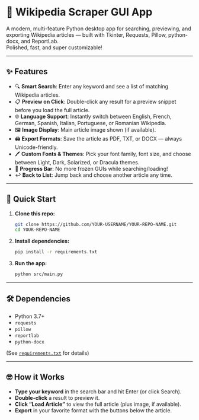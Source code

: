 # 🦾 Wikipedia Scraper GUI App

A modern, multi-feature Python desktop app for searching, previewing, and exporting Wikipedia articles — built with Tkinter, Requests, Pillow, python-docx, and ReportLab.  
Polished, fast, and super customizable!

---

## ✨ Features

- 🔍 **Smart Search**: Enter any keyword and see a list of matching Wikipedia articles.
- 📋 **Preview on Click**: Double-click any result for a preview snippet before you load the full article.
- 🌐 **Language Support**: Instantly switch between English, French, German, Spanish, Italian, Portuguese, or Romanian Wikipedia.
- 🖼️ **Image Display**: Main article image shown (if available).
- 🖨️ **Export Formats**: Save the article as PDF, TXT, or DOCX — always Unicode-friendly.
- 🖊️ **Custom Fonts & Themes**: Pick your font family, font size, and choose between Light, Dark, Solarized, or Dracula themes.
- 🚦 **Progress Bar**: No more frozen GUIs while searching/loading!
- ↩️ **Back to List**: Jump back and choose another article any time.

---

## 🚀 Quick Start

1. **Clone this repo:**
    ```bash
    git clone https://github.com/YOUR-USERNAME/YOUR-REPO-NAME.git
    cd YOUR-REPO-NAME
    ```

2. **Install dependencies:**
    ```bash
    pip install -r requirements.txt
    ```

3. **Run the app:**
    ```bash
    python src/main.py
    ```

---

## 🛠️ Dependencies

- Python 3.7+
- `requests`
- `pillow`
- `reportlab`
- `python-docx`

(See [`requirements.txt`](./requirements.txt) for details)

---

## 🤓 **How it Works**

- **Type your keyword** in the search bar and hit Enter (or click Search).
- **Double-click** a result to preview it.
- **Click “Load Article”** to view the full article (plus image, if available).
- **Export** in your favorite format with the buttons below the article.


